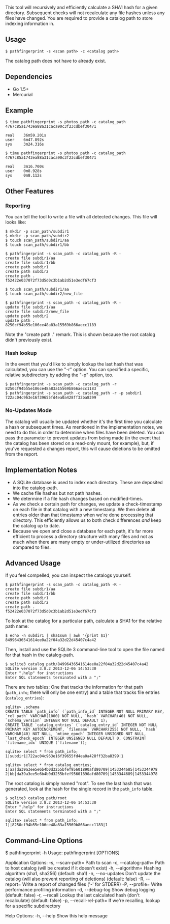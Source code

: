 This tool will recursively and efficiently calculate a SHA1 hash for a given directory. Subsequent checks will not recalculate any file hashes unless any files have changed. You are required to provide a catalog path to store indexing information in. 


## Usage

```
$ pathfingerprint -s <scan path> -c <catalog path>
```

The catalog path does not have to already exist.


## Dependencies

- Go 1.5+
- Mercurial


## Example

```
$ time pathfingerprint -s photos_path -c catalog_path
4767c85a1743ea88a31caca90c3f23cdbef30471

real    36m59.201s
user    6m47.892s
sys     3m24.316s

$ time pathfingerprint -s photos_path -c catalog_path
4767c85a1743ea88a31caca90c3f23cdbef30471

real    3m16.700s
user    0m8.928s
sys     0m8.112s
```


## Other Features

### Reporting

You can tell the tool to write a file with all detected changes. This file will looks like:

```
$ mkdir -p scan_path/subdir1
$ mkdir -p scan_path/subdir2
$ touch scan_path/subdir1/aa
$ touch scan_path/subdir1/bb

$ pathfingerprint -s scan_path -c catalog_path -R - 
create file subdir1/aa
create file subdir1/bb
create path subdir1
create path subdir2
create path .
f52422e037072f73d5d0c3b1ab2d51e3edf67cf3

$ touch scan_path/subdir1/aa
$ touch scan_path/subdir2/new_file

$ pathfingerprint -s scan_path -c catalog_path -R - 
update file subdir1/aa
create file subdir2/new_file
update path subdir2
update path .
8250cf94b55e106ce48a83a15569b866aecc1183
```

Note the "create path ." remark. This is shown because the root catalog didn't previously exist.


### Hash lookup

In the event that you'd like to simply lookup the last hash that was calculated, you can use the "-r" option. You can specified a specific, relative subdirectory by adding the "-p" option, too.

```
$ pathfingerprint -s scan_path -c catalog_path -r
8250cf94b55e106ce48a83a15569b866aecc1183
$ pathfingerprint -s scan_path -c catalog_path -r -p subdir1
722ac04c963e16f39655fd4ea0a428ff32ba8399
```


### No-Updates Mode

The catalog will usually be updated whether it's the first time you calculate a hash or subsequent times. As mentioned in the implementation notes, we need to do this in order to determine when files have been deleted. You can pass the parameter to prevent updates from being made (in the event that the catalog has been stored on a read-only mount, for example), but, if you've requested a changes report, this will cause deletions to be omitted from the report.


## Implementation Notes

- A SQLite database is used to index each directory. These are deposited into the catalog-path.
- We cache file hashes but not path hashes.
- We determine if a file hash changes based on modified-times.
- As we check a certain path for changes, we update a check-timestamp on each file in that catalog with a new timestamp. We then delete all entries older than that timestamp when we're done processing that directory. This efficiently allows us to both check differences *and* keep the catalog up to date.
- Because we open and close a database for each path, it's far more efficient to process a directory structure with many files and not as much when there are many empty or under-utilized directories as compared to files.


## Advanced Usage

If you feel compelled, you can inspect the catalogs yourself.

```
$ pathfingerprint -s scan_path -c catalog_path -R - 
create file subdir1/aa
create file subdir1/bb
create path subdir1
create path subdir2
create path .
f52422e037072f73d5d0c3b1ab2d51e3edf67cf3
```

To look at the catalog for a particular path, calculate a SHA1 for the relative path name:

```
$ echo -n subdir1 | sha1sum | awk '{print $1}'
84996436541614ee0a22f04a32d22d45407c4a42
```

Then, install and use the SQLite 3 command-line tool to open the file named for that hash in the catalog-path.

```
$ sqlite3 catalog_path/84996436541614ee0a22f04a32d22d45407c4a42
SQLite version 3.8.2 2013-12-06 14:53:30
Enter ".help" for instructions
Enter SQL statements terminated with a ";"
```

There are two tables: One that tracks the information for that path (`path_info`; there will only be one entry) and a table that tracks file entries (`catalog_entries`):

```
sqlite> .schema
CREATE TABLE `path_info` (`path_info_id` INTEGER NOT NULL PRIMARY KEY, `rel_path` VARCHAR(1000) NOT NULL, `hash` VARCHAR(40) NOT NULL, `schema_version` INTEGER NOT NULL DEFAULT 1);
CREATE TABLE `catalog_entries` (`catalog_entry_id` INTEGER NOT NULL PRIMARY KEY AUTOINCREMENT, `filename` VARCHAR(255) NOT NULL, `hash` VARCHAR(40) NOT NULL, `mtime_epoch` INTEGER UNSIGNED NOT NULL, `last_check_epoch` INTEGER UNSIGNED NULL DEFAULT 0, CONSTRAINT `filename_idx` UNIQUE (`filename`));

sqlite> select * from path_info;
1|subdir1|722ac04c963e16f39655fd4ea0a428ff32ba8399|1

sqlite> select * from catalog_entries;
1|aa|da39a3ee5e6b4b0d3255bfef95601890afd80709|1453344685|1453344978
2|bb|da39a3ee5e6b4b0d3255bfef95601890afd80709|1453344689|1453344978
```

The root catalog is simply named "root". To see the last hash that was generated, look at the hash for the single record in the `path_info` table.

```
$ sqlite3 catalog_path/root
SQLite version 3.8.2 2013-12-06 14:53:30
Enter ".help" for instructions
Enter SQL statements terminated with a ";"

sqlite> select * from path_info;
1||8250cf94b55e106ce48a83a15569b866aecc1183|1
```


## Command-Line Options

$ pathfingerprint -h
Usage:
  pathfingerprint [OPTIONS]

Application Options:
  -s, --scan-path=       Path to scan
  -c, --catalog-path=    Path to host catalog (will be created if it doesn't exist)
  -h, --algorithm=       Hashing algorithm (sha1, sha256) (default: sha1)
  -n, --no-updates       Don't update the catalog (will also prevent reporting of deletions) (default: false)
  -R, --report=          Write a report of changed files ('-' for STDERR)
  -P, --profile=         Write performance profiling information
  -d, --debug-log        Show debug logging (default: false)
  -r, --recall           Lookup the last calculated hash (don't recalculate) (default: false)
  -p, --recall-rel-path= If we're recalling, lookup for a specific subdirectory

Help Options:
  -h, --help             Show this help message
